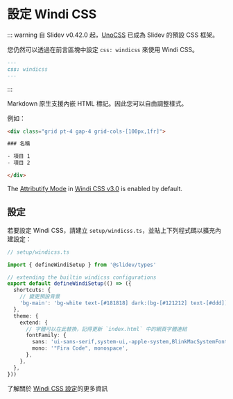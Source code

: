 # 設定 Windi CSS

<Environment type="node" />

::: warning
自 Slidev v0.42.0 起，[UnoCSS](/custom/config-unocss) 已成為 Slidev 的預設 CSS 框架。

您仍然可以透過在前言區塊中設定 `css: windicss` 來使用 Windi CSS。
```md
---
css: windicss
---
```
:::

Markdown 原生支援內嵌 HTML 標記。因此您可以自由調整樣式。

例如：

```html
<div class="grid pt-4 gap-4 grid-cols-[100px,1fr]">

### 名稱

- 項目 1
- 項目 2

</div>
```

The [Attributify Mode](https://windicss.org/posts/v30.html#attributify-mode) in [Windi CSS v3.0](https://windicss.org/posts/v30.html) is enabled by default.

## 設定

若要設定 Windi CSS，請建立 `setup/windicss.ts`，並貼上下列程式碼以擴充內建設定：

```ts
// setup/windicss.ts

import { defineWindiSetup } from '@slidev/types'

// extending the builtin windicss configurations
export default defineWindiSetup(() => ({
  shortcuts: {
    // 變更預設背景
    'bg-main': 'bg-white text-[#181818] dark:(bg-[#121212] text-[#ddd])',
  },
  theme: {
    extend: {
      // 字體可以在此替換，記得更新 `index.html` 中的網頁字體連結
      fontFamily: {
        sans: 'ui-sans-serif,system-ui,-apple-system,BlinkMacSystemFont,"Segoe UI",Roboto,"Helvetica Neue",Arial,"Noto Sans",sans-serif,"Apple Color Emoji","Segoe UI Emoji","Segoe UI Symbol","Noto Color Emoji"',
        mono: '"Fira Code", monospace',
      },
    },
  },
}))
```

了解關於 [Windi CSS 設定](https://windicss.org/guide/configuration.html)的更多資訊

